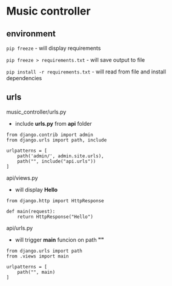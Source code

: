 # Music controller

## environment

 `pip freeze` - will display requirements

 `pip freeze > requirements.txt` - will save output to file

 `pip install -r requirements.txt` - will read from file and install dependencies
  
## urls

music_controller/urls.py
- include **urls.py** from **api** folder
```
from django.contrib import admin
from django.urls import path, include

urlpatterns = [
    path('admin/', admin.site.urls),
    path("", include("api.urls"))
]
```

api/views.py
- will display **Hello**
```
from django.http import HttpResponse

def main(request):
    return HttpResponse("Hello")
```

api/urls.py
- will trigger **main** funcion on path **""**
```
from django.urls import path
from .views import main

urlpatterns = [
    path("", main)
]
```